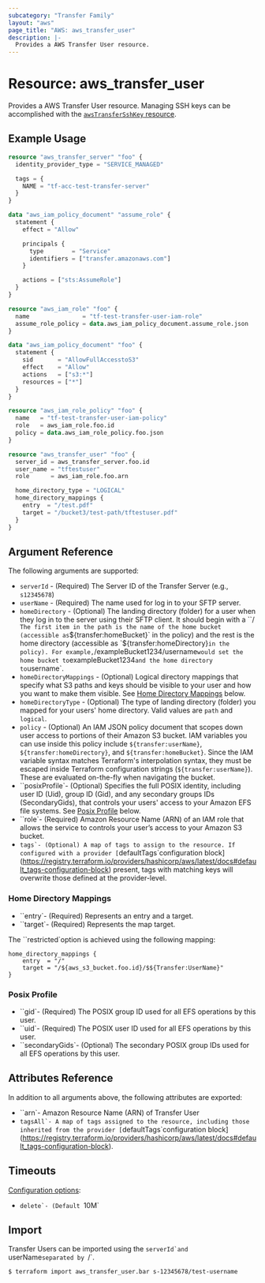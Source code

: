 ```yaml
---
subcategory: "Transfer Family"
layout: "aws"
page_title: "AWS: aws_transfer_user"
description: |-
  Provides a AWS Transfer User resource.
---
```


# Resource: aws_transfer_user

Provides a AWS Transfer User resource. Managing SSH keys can be accomplished with the [`awsTransferSshKey` resource](/docs/providers/aws/r/transfer_ssh_key.html).

## Example Usage

```terraform
resource "aws_transfer_server" "foo" {
  identity_provider_type = "SERVICE_MANAGED"

  tags = {
    NAME = "tf-acc-test-transfer-server"
  }
}

data "aws_iam_policy_document" "assume_role" {
  statement {
    effect = "Allow"

    principals {
      type        = "Service"
      identifiers = ["transfer.amazonaws.com"]
    }

    actions = ["sts:AssumeRole"]
  }
}

resource "aws_iam_role" "foo" {
  name               = "tf-test-transfer-user-iam-role"
  assume_role_policy = data.aws_iam_policy_document.assume_role.json
}

data "aws_iam_policy_document" "foo" {
  statement {
    sid       = "AllowFullAccesstoS3"
    effect    = "Allow"
    actions   = ["s3:*"]
    resources = ["*"]
  }
}

resource "aws_iam_role_policy" "foo" {
  name   = "tf-test-transfer-user-iam-policy"
  role   = aws_iam_role.foo.id
  policy = data.aws_iam_role_policy.foo.json
}

resource "aws_transfer_user" "foo" {
  server_id = aws_transfer_server.foo.id
  user_name = "tftestuser"
  role      = aws_iam_role.foo.arn

  home_directory_type = "LOGICAL"
  home_directory_mappings {
    entry  = "/test.pdf"
    target = "/bucket3/test-path/tftestuser.pdf"
  }
}
```

## Argument Reference

The following arguments are supported:

* `serverId` - (Required) The Server ID of the Transfer Server (e.g., `s12345678`)
* `userName` - (Required) The name used for log in to your SFTP server.
* `homeDirectory` - (Optional) The landing directory (folder) for a user when they log in to the server using their SFTP client.  It should begin with a ``/`  The first item in the path is the name of the home bucket (accessible as `${transfer:homeBucket}` in the policy) and the rest is the home directory (accessible as `${transfer:homeDirectory}` in the policy). For example, `/exampleBucket1234/username` would set the home bucket to `exampleBucket1234` and the home directory to `username`.
* `homeDirectoryMappings` - (Optional) Logical directory mappings that specify what S3 paths and keys should be visible to your user and how you want to make them visible. See [Home Directory Mappings](#home-directory-mappings) below.
* `homeDirectoryType` - (Optional) The type of landing directory (folder) you mapped for your users' home directory. Valid values are `path` and `logical`.
* `policy` - (Optional) An IAM JSON policy document that scopes down user access to portions of their Amazon S3 bucket. IAM variables you can use inside this policy include `${transfer:userName}`, `${transfer:homeDirectory}`, and `${transfer:homeBucket}`. Since the IAM variable syntax matches Terraform's interpolation syntax, they must be escaped inside Terraform configuration strings (`${transfer:userName}`).  These are evaluated on-the-fly when navigating the bucket.
* ``posixProfile`- (Optional) Specifies the full POSIX identity, including user ID (Uid), group ID (Gid), and any secondary groups IDs (SecondaryGids), that controls your users' access to your Amazon EFS file systems. See [Posix Profile](#posix-profile) below.
* ``role`- (Required) Amazon Resource Name (ARN) of an IAM role that allows the service to controls your user’s access to your Amazon S3 bucket.
* ``tags`- (Optional) A map of tags to assign to the resource. If configured with a provider [``defaultTags`configuration block](https://registry.terraform.io/providers/hashicorp/aws/latest/docs#default_tags-configuration-block) present, tags with matching keys will overwrite those defined at the provider-level.

### Home Directory Mappings

* ``entry`- (Required) Represents an entry and a target.
* ``target`- (Required) Represents the map target.

The ``restricted`option is achieved using the following mapping:

```
home_directory_mappings {
	entry  = "/"
	target = "/${aws_s3_bucket.foo.id}/$${Transfer:UserName}"
}
```

### Posix Profile

* ``gid`- (Required) The POSIX group ID used for all EFS operations by this user.
* ``uid`- (Required) The POSIX user ID used for all EFS operations by this user.
* ``secondaryGids`- (Optional) The secondary POSIX group IDs used for all EFS operations by this user.

## Attributes Reference

In addition to all arguments above, the following attributes are exported:

* ``arn`- Amazon Resource Name (ARN) of Transfer User
* ``tagsAll`- A map of tags assigned to the resource, including those inherited from the provider [``defaultTags`configuration block](https://registry.terraform.io/providers/hashicorp/aws/latest/docs#default_tags-configuration-block).

## Timeouts

[Configuration options](https://developer.hashicorp.com/terraform/language/resources/syntax#operation-timeouts):

* ``delete`- (Default ``10M`

## Import

Transfer Users can be imported using the ``serverId`and ``userName`separated by `/`.

```
$ terraform import aws_transfer_user.bar s-12345678/test-username
```

<!-- cache-key: cdktf-0.17.0-pre.15 input-c0c04519dcad5cffa36cf1eeeec079d6ecc672161deac90face184d04b172945 -->